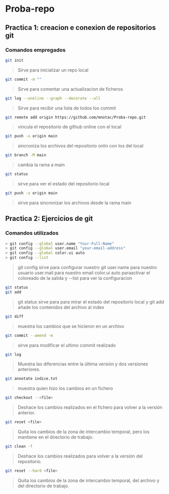 # Proba-repo

## Practica 1: creacion e conexion de repositorios git

### Comandos empregados

```bash
git init
```

>Sirve para inicializar un repo local 

```bash
git commit -m ""
```
>Sirve para comentar una actualizacion de ficheros

```bash
git log --oneline --graph --decorate --all
```
>Sirve para recibir una lista de todos los commit

```bash
git remote add origin https://github.com/mnotac/Proba-repo.git
```
>vincula el repositorio de github online con el local

```bash
git push -u origin main
```
>sincroniza los archivos del repositorio onlin con los del local


```bash
git branch -M main  
```
>cambia la rama a main

```bash
git status
```
>sirve para ver el estado del repositorio local

```bash
git push -u origin main
```
>sirve para sincronizar los archivos desde la rama main

## Practica 2: Ejercicios de git

### Comandos utilizados

```bash
> git config --global user.name "Your-Full-Name"
> git config --global user.email "your-email-address"
> git config --global color.ui auto
> git config --list
```
>git config sirve para configurar nuestro git user.name para nuestro usuario user.mail para nuestro email color.ui auto paraactivar el coloreado de la salida y --list para ver la configuracion
```bash
git status
git add
```
>git status sirve para para mirar el estado del repositorio local y git add añade los contenidos del archivo al index

```bash
git diff
```
>muestra los cambios que se hicieron en un archivo

```bash 
git commit --amend -m
```
>sirve para modificar el ultimo commit realizado 

```bash
git log
```
>Muestra las diferencias entre la última versión y dos versiones anteriores.

```bash
git annotate indice.txt
```
>muestra quien hizo los cambios en un fichero
```bash
git checkout --<file>
```
>Deshace los cambios realizados en el fichero  para volver a la versión anterior.
```bash
git reset <file>
```
>Quita los cambios de la zona de intercambio temporal, pero los mantiene en el directorio de trabajo.
```bash
git clean -f
```
>Deshace los cambios realizados para volver a la versión del repositorio.
```bash
git reset --hard <file>
```
>Quita los cambios de la zona de intercambio temporal, del archivo y del directorio de trabajo.

